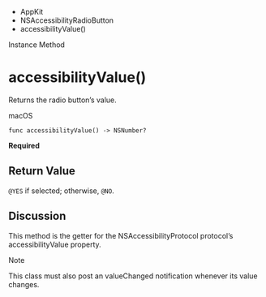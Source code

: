 

- AppKit
- NSAccessibilityRadioButton
-  accessibilityValue() 

Instance Method

# accessibilityValue()

Returns the radio button’s value.

macOS

``` source
func accessibilityValue() -> NSNumber?
```

**Required**

## Return Value

`@YES` if selected; otherwise, `@NO`.

## Discussion

This method is the getter for the NSAccessibilityProtocol protocol’s accessibilityValue property.

Note

This class must also post an valueChanged notification whenever its value changes.

